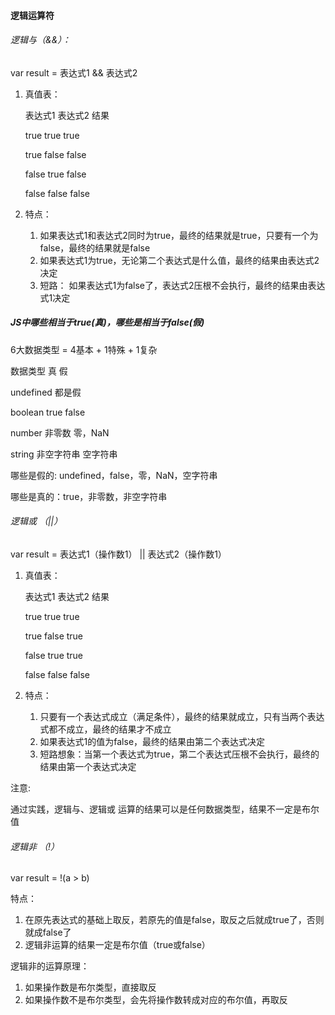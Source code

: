 #### 逻辑运算符

###### 逻辑与（&&）：

var result = 表达式1 && 表达式2

1. 真值表：

   表达式1   			表达式2  				结果

   true                      true  					  true

   true  				    false  					 false

   false  				  true 						false

   false   				 false  					 false

2. 特点： 
   1. 如果表达式1和表达式2同时为true，最终的结果就是true，只要有一个为false，最终的结果就是false
   2. 如果表达式1为true，无论第二个表达式是什么值，最终的结果由表达式2决定
   3. 短路： 如果表达式1为false了，表达式2压根不会执行，最终的结果由表达式1决定

##### JS中哪些相当于true(真)，哪些是相当于false(假)

6大数据类型  = 4基本 + 1特殊 + 1复杂 

数据类型      					真   					  假

undefined                         						  都是假

boolean                          true                     false

number                         非零数                  零，NaN

string                              非空字符串         空字符串



哪些是假的:   undefined，false，零，NaN，空字符串

哪些是真的：true，非零数，非空字符串



###### 逻辑或 （||）

 var result = 表达式1（操作数1） || 表达式2（操作数1）

1. 真值表：

   表达式1   			表达式2  				结果

   true                      true  					  true

   true  				    false					  true 

   false  				  true 						true

   false   				 false  					 false

2. 特点： 
   1. 只要有一个表达式成立（满足条件），最终的结果就成立，只有当两个表达式都不成立，最终的结果才不成立
   2. 如果表达式1的值为false，最终的结果由第二个表达式决定
   3. 短路想象：当第一个表达式为true，第二个表达式压根不会执行，最终的结果由第一个表达式决定



注意:

通过实践，逻辑与、逻辑或 运算的结果可以是任何数据类型，结果不一定是布尔值



###### 逻辑非 （!）



var  result =  !(a > b)

特点： 

1. 在原先表达式的基础上取反，若原先的值是false，取反之后就成true了，否则就成false了
2. 逻辑非运算的结果一定是布尔值（true或false）

逻辑非的运算原理：

1. 如果操作数是布尔类型，直接取反 
2. 如果操作数不是布尔类型，会先将操作数转成对应的布尔值，再取反







































